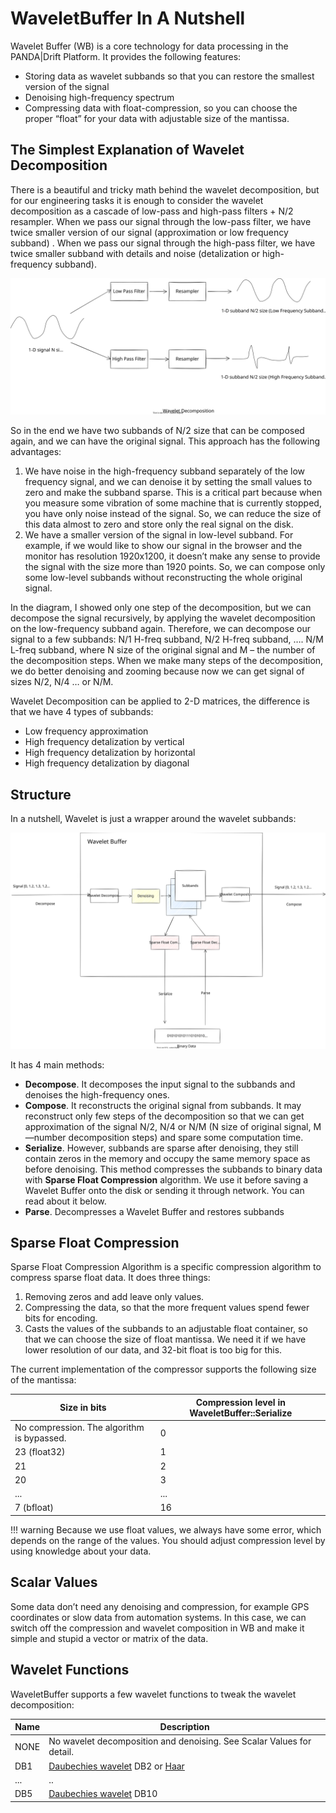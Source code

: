 # WaveletBuffer In A Nutshell

Wavelet Buffer (WB) is a core technology for data processing in the PANDA|Drift Platform. It provides the following
features:

* Storing data as wavelet subbands so that you can restore the smallest version of the signal
* Denoising high-frequency spectrum
* Compressing data with float-compression, so you can choose the proper “float” for your data with adjustable size of
  the mantissa.

## The Simplest Explanation of Wavelet Decomposition

There is a beautiful and tricky math behind the wavelet decomposition, but for our engineering tasks it is enough to
consider the wavelet decomposition as a cascade of low-pass and high-pass filters + N/2 resampler. When we pass our
signal through the low-pass filter, we have twice smaller version of our signal (approximation or low frequency subband)
. When we pass
our signal through the high-pass filter, we have twice smaller subband with details and noise (detalization or
high-frequency subband).

![Wavelet Decomposition](../img/WaveletDecomposition.drawio.svg)

So in the end we have two subbands of N/2 size that can be composed again, and we can have the original signal. This
approach has the following advantages:

1. We have noise in the high-frequency subband separately of the low frequency signal, and we can denoise it by setting
   the small values to zero and make the subband sparse. This is a critical part because when you measure some vibration
   of some machine that is currently stopped, you have only noise instead of the signal. So, we can reduce the size of
   this data almost to zero and store only the real signal on the disk.
2. We have a smaller version of the signal in low-level subband. For example, if we would like to show our signal in the
   browser and the monitor has resolution 1920x1200, it doesn’t make any sense to provide the signal with the size more
   than 1920 points. So, we can compose only some low-level subbands without reconstructing the whole original signal.

In the diagram, I showed only one step of the decomposition, but we can decompose the signal recursively, by applying
the wavelet
decomposition on the low-frequency subband again. Therefore, we can decompose our signal to a few subbands: N/1 H-freq
subband, N/2 H-freq subband, …. N/M L-freq subband, where N size of the original signal and M – the number of the
decomposition steps. When we make many steps of the decomposition, we do better denoising and zooming because now we can
get signal of sizes N/2, N/4 … or N/M.

Wavelet Decomposition can be applied to 2-D matrices, the difference is that we have 4 types of subbands:

* Low frequency approximation
* High frequency detalization by vertical
* High frequency detalization by horizontal
* High frequency detalization by diagonal

## Structure

In a nutshell, Wavelet is just a wrapper around the wavelet subbands:

![WaveletBuffer Structure](../img/WaveletBufferStructure.drawio.svg)

It has 4 main methods:

* **Decompose**. It decomposes the input signal to the subbands and denoises the high-frequency ones.
* **Compose**. It reconstructs the original signal from subbands. It may reconstruct only few steps of the decomposition
  so that we can get approximation of the signal N/2, N/4 or N/M (N size of original signal, M—number decomposition
  steps) and spare some computation time.
* **Serialize**. However, subbands are sparse after denoising, they still contain zeros in the memory and occupy the
  same memory space as before denoising. This method compresses the subbands to binary data with **Sparse Float
  Compression** algorithm. We use it before saving a Wavelet Buffer onto the disk or sending it through network. You can
  read about it below.
* **Parse**. Decompresses a Wavelet Buffer and restores subbands

## Sparse Float Compression

Sparse Float Compression Algorithm is a specific compression algorithm to compress sparse float data. It does three
things:

1. Removing zeros and add leave only values.
2. Compressing the data, so that the more frequent values spend fewer bits for encoding.
3. Casts the values of the subbands to an adjustable float container, so that we can choose the size of float mantissa.
   We need it if we have lower resolution of our data, and 32-bit float is too big for this.

The current implementation of the compressor supports the following size of the mantissa:

| Size in bits                               | Compression level in WaveletBuffer::Serialize |
|--------------------------------------------|-----------------------------------------------|
| No compression. The algorithm is bypassed. | 0                                             |
| 23 (float32)                               | 1                                             |
| 21                                         | 2                                             |
| 20                                         | 3                                             |
| ...                                        | ...                                           |
| 7 (bfloat)                                 | 16                                            |

!!! warning
    Because we use float values, we always have some error, which depends on the range of the values. You should adjust
    compression level by using knowledge about your data.

## Scalar Values

Some data don’t need any denoising and compression, for example GPS coordinates or slow data from automation systems. In
this case, we can switch off the compression and wavelet composition in WB and make it simple and stupid a vector or
matrix of the data.

## Wavelet Functions

WaveletBuffer supports a few wavelet functions to tweak the wavelet decomposition:

| Name | Description                                                                                                                      |
|------|----------------------------------------------------------------------------------------------------------------------------------|
| NONE | No wavelet decomposition and denoising. See Scalar Values  for detail.                                                           |
| DB1  | [Daubechies wavelet](https://en.wikipedia.org/wiki/Daubechies_wavelet) DB2 or [Haar](https://en.wikipedia.org/wiki/Haar_wavelet) |
| ...  | ..                                                                                                                               |
| DB5  | [Daubechies wavelet](https://en.wikipedia.org/wiki/Daubechies_wavelet) DB10                                                      |
